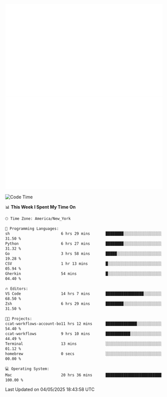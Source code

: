 <a href="https://github.com/jstrieb/github-stats">
 
![](https://github.com/evanhuang117/github-stats/blob/master/generated/overview.svg)
![](https://github.com/evanhuang117/github-stats/blob/master/generated/languages.svg)

</a>

<!--START_SECTION:waka-->
![Code Time](http://img.shields.io/badge/Code%20Time-839%20hrs%2034%20mins-blue)

📊 **This Week I Spent My Time On** 

```text
🕑︎ Time Zone: America/New_York

💬 Programming Languages: 
sh                       6 hrs 29 mins       ████████░░░░░░░░░░░░░░░░░   31.50 % 
Python                   6 hrs 27 mins       ████████░░░░░░░░░░░░░░░░░   31.32 % 
Go                       3 hrs 58 mins       █████░░░░░░░░░░░░░░░░░░░░   19.28 % 
CSV                      1 hr 13 mins        █░░░░░░░░░░░░░░░░░░░░░░░░   05.94 % 
Gherkin                  54 mins             █░░░░░░░░░░░░░░░░░░░░░░░░   04.40 % 

🔥 Editors: 
VS Code                  14 hrs 7 mins       █████████████████░░░░░░░░   68.50 % 
Zsh                      6 hrs 29 mins       ████████░░░░░░░░░░░░░░░░░   31.50 % 

🐱‍💻 Projects: 
ccat-workflows-account-bo11 hrs 12 mins      ██████████████░░░░░░░░░░░   54.40 % 
ccat-workflows           9 hrs 10 mins       ███████████░░░░░░░░░░░░░░   44.49 % 
Terminal                 13 mins             ░░░░░░░░░░░░░░░░░░░░░░░░░   01.12 % 
homebrew                 0 secs              ░░░░░░░░░░░░░░░░░░░░░░░░░   00.00 % 

💻 Operating System: 
Mac                      20 hrs 36 mins      █████████████████████████   100.00 % 
```


 Last Updated on 04/05/2025 18:43:58 UTC
<!--END_SECTION:waka-->
